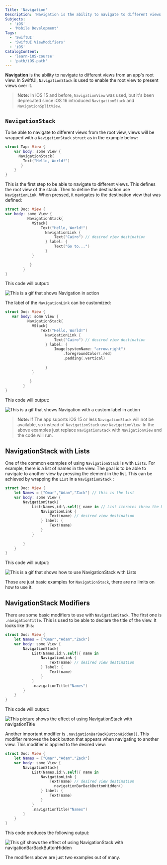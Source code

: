 ```yaml
---
Title: 'Navigation'
Description: 'Navigation is the ability to navigate to different views from the root view in the app.'
Subjects:
  - 'iOS'
  - 'Mobile Development'
Tags:
  - 'SwiftUI'
  - 'SwiftUI ViewModifiers'
  - 'iOS'
CatalogContent:
  - 'learn-iOS-course'
  - 'path/iOS-path'
---
```


**Navigation** is the ability to navigate to different views from an app's root view. In SwiftUI, `NavigationStack` is used to enable the root view to present views over it.

> **Note:** In iOS 15 and before, `NavigationView` was used, but it's been deprecated since iOS 16 introduced `NavigationStack` and `NavigationSplitView`.

## `NavigationStack`

To be able to navigate to different views from the root view, views will be wrapped with a `NavigationStack` `struct` as in the example below: 

```swift
struct Tap: View {
    var body: some View {
      NavigationStack{
        Text("Hello, World!")
       }
    }
}
```

This is the first step to be able to navigate to different views. This defines the root view of the stack. Then to define the destination use `NavigationLink`. When pressed, it navigates to the destination view that was defined: 

```Swift
struct Doc: View { 
var body: some View {
          NavigationStack{
            VStack{
                Text("Hello, World!")
                  NavigationLink {
                      Text("Cairo") // desired view destination
                  } label: {
                      Text("Go to...")
                  }
            }

           }
        }
}
```

This code will output:

![This is a gif that shows Navigation in action](https://raw.githubusercontent.com/Codecademy/docs/main/media/NavigationStack.gif)

The label of the `NavigationLink` can be customized:

```Swift
struct Doc: View { 
   var body: some View {
          NavigationStack{
            VStack{
                Text("Hello, World!")
                  NavigationLink {
                      Text("Cairo") // desired view destination
                  } label: {
                      Image(systemName: "arrow.right")
                          .foregroundColor(.red)
                          .padding(.vertical)
                      
                  }
            }

           }
        }
}
```

This code will output:

![This is a gif that shows Navigation with a custom label in action](https://raw.githubusercontent.com/Codecademy/docs/main/media/NavigationStack-with-Custom-label.gif)

> **Note:** If The app suports iOS 15 or less `NavigationStack` will not be available, so instead of `NavigationStack` use `NavigationView`. In the above examples just replace `NavigationStack` with `NavigationView` and the code will run.

## NavigationStack with Lists

One of the common examples of using `NavigationStack` is with `Lists`. For example, there is a list of names in the view. The goal is to be able to navigate to another view by pressing the element in the list. This can be achieved by wrapping the `List` in a `NavigationStack` :

```Swift
struct Doc: View {
    let Names = ["Omar","Adam","Zack"] // this is the list
    var body: some View {
        NavigationStack{
            List(Names,id:\.self){ name in // List iterates throw the Names array, every iteration the element is stored in name.
                NavigationLink {
                    Text(name) // desired view destination
                } label: {
                    Text(name)  
                }
            }
            
        }
    }
}
```

This code will output:

![This is a gif that shows how to use NavigationStack with Lists](https://raw.githubusercontent.com/Codecademy/docs/main/media/NavigationStack-with-List.gif)

Those are just basic examples for `NavigationStack`, there are no limits on how to use it.

## NavigationStack Modifiers

There are some basic modifiers to use with `NavigationStack`. The first one is `.navigationTitle`. This is used to be able to declare the title of the view. It looks like this:

```Swift
struct Doc: View {
    let Names = ["Omar","Adam","Zack"]
    var body: some View {
        NavigationStack{
            List(Names,id:\.self){ name in
                NavigationLink {
                    Text(name) // desired view destination
                } label: {
                    Text(name)
                }
            }
            .navigationTitle("Names")
        }
    }
}
```

This code will output:

![This picture shows the effect of using NavigationStack with navigationTitle](https://raw.githubusercontent.com/Codecademy/docs/main/media/NavigationStack-with-navigationTitle.png)

Another important modifier is `.navigationBarBackButtonHidden()`. This modifier removes the back button that appears when navigating to another view. This modifier is applied to the desired view:

```Swift
struct Doc: View {
    let Names = ["Omar","Adam","Zack"]
    var body: some View {
        NavigationStack{
            List(Names,id:\.self){ name in
                NavigationLink {
                    Text(name) // desired view destination
                     .navigationBarBackButtonHidden()
                } label: {
                    Text(name)
                }
            }
            .navigationTitle("Names")
        }
    }
}
```

This code produces the following output: 

![This gif shows the effect of using NavigationStack with navigationBarBackButtonHidden](https://raw.githubusercontent.com/Codecademy/docs/main/media/NavigationStack-with-navigationBarBackButtonHidden.gif)

The modifiers above are just two examples out of many.
